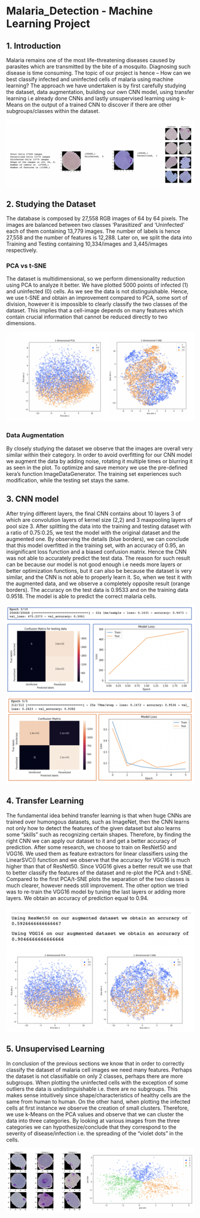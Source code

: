 # Malaria_Detection - Machine Learning Project

## 1.	Introduction
Malaria remains one of the most life-threatening diseases caused by parasites which are transmitted by the bite of a mosquito. Diagnosing such disease is time consuming. The topic of our project is hence – How can we best classify infected and uninfected cells of malaria using machine learning?  The approach we have undertaken is by first carefully studying the dataset, data augmentation, building our own CNN model, using transfer learning i.e already done CNNs and lastly unsupervised learning using k-Means on the output of a trained CNN to discover if there are other subgroups/classes within the dataset.

<img src="figures/details.png">

## 2.	Studying the Dataset
The database is composed by 27,558 RGB images of 64 by 64 pixels. The images are balanced between two classes ‘Parasitized’ and ‘Uninfected’ each of them containing 13,779 images. The number of labels is hence 27,558 and the number of features is 12,288. Later on, we split the data into Training and Testing containing 10,334/images and 3,445/images respectively. 

### PCA vs t-SNE 
The dataset is multidimensional, so we perform dimensionality reduction using PCA to analyze it better. We have plotted 5000 points of infected (1) and uninfected (0) cells. As we see the data is not distinguishable. Hence, we use t-SNE and obtain an improvement compared to PCA, some sort of division, however it is impossible to clearly classify the two classes of the dataset. This implies that a cell-image depends on many features which contain crucial information that cannot be reduced directly to two dimensions.

<img src="figures/pca_tsne.png" width ="600">

### Data Augmentation
By closely studying the dataset we observe that the images are overall very similar within their category. In order to avoid overfitting for our CNN model we augment the data by adding noise, rotating it multiple times or blurring it as seen in the plot. To optimize and save memory we use the pre-defined kera’s function ImageDataGenerator. The training set experiences such modification, while the testing set stays the same. 

## 3.	CNN model
After trying different layers, the final CNN contains about 10 layers 3 of which are convolution layers of kernel size (2,2) and 3 maxpooling layers of pool size 3. After splitting the data into the training and testing dataset with a ratio of 0.75:0.25, we test the model with the original dataset and the augmented one. By observing the details (blue borders), we can conclude that this model overfitted in the training set, with an accuracy of 0.95, an insignificant loss function and a biased confusion matrix. Hence the CNN was not able to accurately predict the test data. The reason for such result can be because our model is not good enough i.e needs more layers or better optimization functions, but it can also be because the dataset is very similar, and the CNN is not able to properly learn it. So, when we test it with the augmented data, and we observe a completely opposite result (orange borders). The accuracy on the test data is 0.9533 and on the training data 0.9518. The model is able to predict the correct malaria cells. 

<img src="figures/blue.png">
<img src="figures/orange.png">

## 4.	Transfer Learning
The fundamental idea behind transfer learning is that when huge CNNs are trained over humongous datasets, such as ImageNet, then the CNN learns not only how to detect the features of the given dataset but also learns some “skills” such as recognizing certain shapes. Therefore, by finding the right CNN we can apply our dataset to it and get a better accuracy of prediction. After some research, we choose to train on ResNet50 and VGG16. We used them as feature extractors for linear classifiers using the LinearSVC() function and we observe that the accuracy for VGG16 is much higher than that of ResNet50. Since VGG16 gives a better result we use that to better classify the features of the dataset and re-plot the PCA and t-SNE. Compared to the first PCA/t-SNE plots the separation of the two classes is much clearer, however needs still improvement. The other option we tried was to re-train the VGG16 model by tuning the last layers or adding more layers. We obtain an accuracy of prediction equal to 0.94.

<img src="figures/transfer.png" width = "600">


## 5.	Unsupervised Learning
In conclusion of the previous sections we know that in order to correctly classify the dataset of malaria cell images we need many features. Perhaps the dataset is not classifiable on only 2 classes, perhaps there are more subgroups. When plotting the uninfected cells with the exception of some outliers the data is undistinguishable i.e. there are no subgroups. This makes sense intuitively since shape/characteristics of healthy cells are the same from human to human. On the other hand, when plotting the infected cells at first instance we observe the creation of small clusters. Therefore, we use k-Means on the PCA values and observe that we can cluster the data into three categories. By looking at various images from the three categories we can hypothesize/conclude that they correspond to the severity of disease/infection i.e. the spreading of the “violet dots” in the cells. 

<img src="figures/unsupervised.png">

